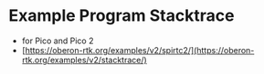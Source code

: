 # Example Program Stacktrace

* for Pico and Pico 2
* [https://oberon-rtk.org/examples/v2/spirtc2/](https://oberon-rtk.org/examples/v2/stacktrace/)
